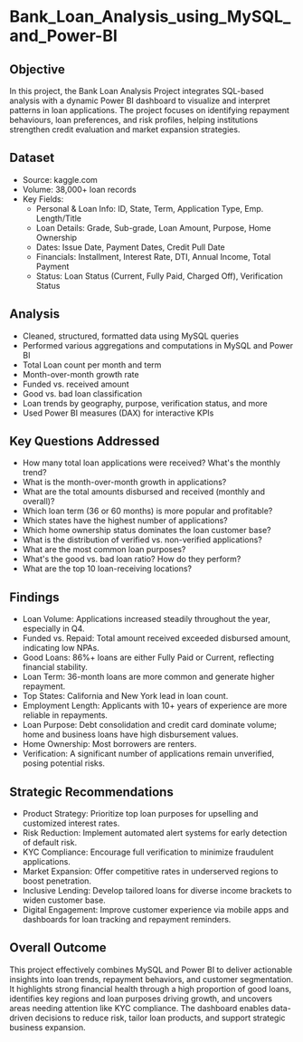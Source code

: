 # Bank_Loan_Analysis_using_MySQL_and_Power-BI
## Objective
In this project, the Bank Loan Analysis Project integrates SQL-based analysis with a dynamic Power BI dashboard to visualize and interpret patterns in loan applications. The project focuses on identifying repayment behaviours, loan preferences, and risk profiles, helping institutions strengthen credit evaluation and market expansion strategies.
## Dataset
- Source: kaggle.com
- Volume: 38,000+ loan records
- Key Fields:
    - Personal & Loan Info: ID, State, Term, Application Type, Emp. Length/Title
    - Loan Details: Grade, Sub-grade, Loan Amount, Purpose, Home Ownership
    - Dates: Issue Date, Payment Dates, Credit Pull Date
    - Financials: Installment, Interest Rate, DTI, Annual Income, Total Payment
    - Status: Loan Status (Current, Fully Paid, Charged Off), Verification Status
## Analysis
* Cleaned, structured, formatted data using MySQL queries
* Performed various aggregations and computations in MySQL and Power BI
* Total Loan count per month and term
* Month-over-month growth rate
* Funded vs. received amount
* Good vs. bad loan classification
* Loan trends by geography, purpose, verification status, and more
* Used Power BI measures (DAX) for interactive KPIs
## Key Questions Addressed
* How many total loan applications were received? What's the monthly trend?
* What is the month-over-month growth in applications?
* What are the total amounts disbursed and received (monthly and overall)?
* Which loan term (36 or 60 months) is more popular and profitable?
* Which states have the highest number of applications?
* Which home ownership status dominates the loan customer base?
* What is the distribution of verified vs. non-verified applications?
* What are the most common loan purposes?
* What's the good vs. bad loan ratio? How do they perform?
* What are the top 10 loan-receiving locations?
## Findings
* Loan Volume: Applications increased steadily throughout the year, especially in Q4.
* Funded vs. Repaid: Total amount received exceeded disbursed amount, indicating low NPAs.
* Good Loans: 86%+ loans are either Fully Paid or Current, reflecting financial stability.
* Loan Term: 36-month loans are more common and generate higher repayment.
* Top States: California and New York lead in loan count.
* Employment Length: Applicants with 10+ years of experience are more reliable in repayments.
* Loan Purpose: Debt consolidation and credit card dominate volume; home and business loans have high disbursement values.
* Home Ownership: Most borrowers are renters.
* Verification: A significant number of applications remain unverified, posing potential risks.
## Strategic Recommendations
* Product Strategy: Prioritize top loan purposes for upselling and customized interest rates.
* Risk Reduction: Implement automated alert systems for early detection of default risk.
* KYC Compliance: Encourage full verification to minimize fraudulent applications.
* Market Expansion: Offer competitive rates in underserved regions to boost penetration.
* Inclusive Lending: Develop tailored loans for diverse income brackets to widen customer base.
* Digital Engagement: Improve customer experience via mobile apps and dashboards for loan tracking and repayment reminders.
## Overall Outcome
This project effectively combines MySQL and Power BI to deliver actionable insights into loan trends, repayment behaviors, and customer segmentation. It highlights strong financial health through a high proportion of good loans, identifies key regions and loan purposes driving growth, and uncovers areas needing attention like KYC compliance. The dashboard enables data-driven decisions to reduce risk, tailor loan products, and support strategic business expansion.
